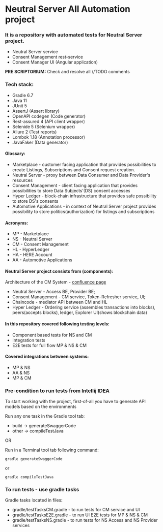 # Neutral Server All Automation project

### **It is a repository with automated tests for Neutral Server project.**

- Neutral Server service
- Consent Management rest-service
- Consent Manager UI (Angular application) 

**PRE SCRIPTORIUM:** Check and resolve all //TODO comments

### Tech stack:
- Gradle 6.7
- Java 11
- JUnit 5
- AssertJ (Assert library)
- OpenAPI codegen (Code generator)
- Rest-assured 4 (API client wrapper)
- Selenide 5 (Selenium wrapper)
- Allure 2 (Test reports)
- Lombok 1.18 (Annotation processor)
- JavaFaker (Data generator)

#### Glossary:
- Marketplace - customer facing application that provides possibilities to create Listings, Subscriptions and Consent request creation.
- Neutral Server - proxy between Data Consumer and Data Provider's resources
- Consent Management - client facing application that provides possibilities to store Data Subjects'(DS) consent accesses
- Hyper Ledger - block-chain infrastructure that provides safe possibility to store DS's consents
- Automotive Applications - in context of Neutral Server project provides possibility to store politics(authorization) for listings and subscriptions

#### Acronyms:  
- MP - Marketplace
- NS - Neutral Server
- CM - Consent Management
- HL - HyperLedger
- HA - HERE Account
- AA - Automotive Applications


#### Neutral Server project consists from (components):
Architecture of the CM System - [confluence page](https://confluence.in.here.com/display/OLP/Consent+Management+architecture+overview)  
- Neutral Server - Access BE, Provider BE;
- Consent Management - CM service, Token-Refresher service, UI;
- Chaincode - mediator API between CM and HL  
- Hyper Ledger - Ordering service (assembles transactions into blocks), peers(accepts blocks), ledger, Explorer UI(shows blockchain data) 

#### In this repository covered following testing levels:
- Component based tests for NS and CM
- Integration tests
- E2E tests for full flow MP & NS & CM

#### Covered integrations between systems:
- MP & NS
- AA & NS
- MP & CM


### Pre-condition to run tests from Intellij IDEA
To start working with the project, first-of-all you have to generate API models based on the environments

Run any one task in the Gradle tool tab:
- build -> generateSwaggerCode
- other -> compileTestJava

OR

Run in a Terminal tool tab following command:

```commandline
gradle generateSwaggerCode
```
or
```commandline
gradle compileTestJava
```

### To run tests - use gradle tasks
Gradle tasks located in files:
- gradle/testTasksCM.gradle - to run tests for CM service and UI
- gradle/testTasksE2E.gradle - to run UI E2E tests for MP & NS & CM
- gradle/testTasksNS.gradle - to run tests for NS Access and NS Provider services
